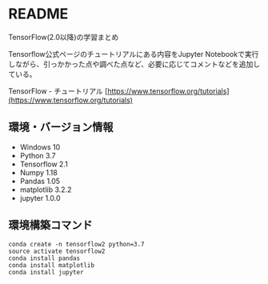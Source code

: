 # README

TensorFlow(2.0以降)の学習まとめ

Tensorflow公式ページのチュートリアルにある内容をJupyter Notebookで実行しながら、引っかかった点や調べた点など、必要に応じてコメントなどを追加している。

TensorFlow - チュートリアル
[https://www.tensorflow.org/tutorials](https://www.tensorflow.org/tutorials)


## 環境・バージョン情報
- Windows 10
- Python 3.7
- Tensorflow 2.1
- Numpy 1.18
- Pandas 1.05
- matplotlib 3.2.2
- jupyter 1.0.0

## 環境構築コマンド

```shell
conda create -n tensorflow2 python=3.7
source activate tensorflow2
conda install pandas
conda install matplotlib
conda install jupyter
```

